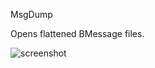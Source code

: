 MsgDump

Opens flattened BMessage files.

![screenshot](https://raw.githubusercontent.com/X547/HaikuUtils/master/MsgDump/screenshot.png)
